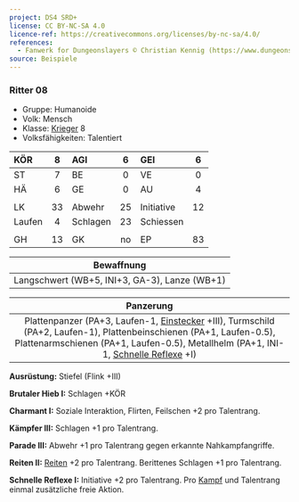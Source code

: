 ```yaml
---
project: DS4 SRD+
license: CC BY-NC-SA 4.0
licence-ref: https://creativecommons.org/licenses/by-nc-sa/4.0/
references: 
  - Fanwerk for Dungeonslayers © Christian Kennig (https://www.dungeonslayers.net/)
source: Beispiele
---
```


### Ritter 08

- Gruppe: Humanoide
- Volk: Mensch
- Klasse: [Krieger](../../grw/charaktere-klasse-krieger.md) 8
- Volksfähigkeiten: Talentiert

| KÖR    |  8  | AGI      |  6  | GEI        |  6  |
| :----- | :-: | :------- | :-: | :--------- | :-: |
| ST     |  7  | BE       |  0  | VE         |  0  |
| HÄ     |  6  | GE       |  0  | AU         |  4  |
|        |     |          |     |            |     |
| LK     | 33  | Abwehr   | 25  | Initiative | 12  |
| Laufen |  4  | Schlagen | 23  | Schiessen  |     |
|        |     |          |     |            |     |
| GH     | 13  | GK       | no  | EP         | 83  |

|                  Bewaffnung                   |
| :-------------------------------------------: |
| Langschwert (WB+5, INI+3, GA-3), Lanze (WB+1) |

|                                                                                                 Panzerung                                                                                                  |
| :--------------------------------------------------------------------------------------------------------------------------------------------------------------------------------------------------------: |
| Plattenpanzer (PA+3, Laufen-1, [Einstecker](../../grw/talente/einstecker.md) +III), Turmschild (PA+2, Laufen-1), Plattenbeinschienen (PA+1, Laufen-0.5), Plattenarmschienen (PA+1, Laufen-0.5), Metallhelm (PA+1, INI-1, [Schnelle Reflexe](../../grw/talente/schnelle-reflexe.md) +I) |

**Ausrüstung:** Stiefel (Flink +III)

**Brutaler Hieb I:** Schlagen +KÖR

**Charmant I:** Soziale Interaktion, Flirten, Feilschen +2 pro Talentrang.

**Kämpfer III:** Schlagen +1 pro Talentrang.

**Parade III:** Abwehr +1 pro Talentrang gegen erkannte Nahkampfangriffe.

**Reiten II:** [Reiten](../../grw/talente/reiten.md) +2 pro Talentrang. Berittenes Schlagen +1 pro Talentrang.

**Schnelle Reflexe I:** Initiative +2 pro Talentrang. Pro [Kampf](../../grw/regeln-kampf.md) und Talentrang einmal zusätzliche freie Aktion.

